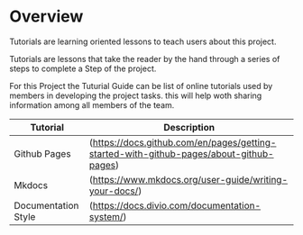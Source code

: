 # Overview

Tutorials are learning oriented lessons to teach users about this project.

Tutorials are lessons that take the reader by the hand through a series of steps to complete a Step of the project.

For this Project the Tuturial Guide can be list of online tutorials used by members in developing the project tasks. this will help woth sharing information among all members of the team.

| Tutorial | Description |
|----------|-------------|
| Github Pages       |  (https://docs.github.com/en/pages/getting-started-with-github-pages/about-github-pages)           |
|Mkdocs|(https://www.mkdocs.org/user-guide/writing-your-docs/)|
|Documentation Style|(https://docs.divio.com/documentation-system/)|
